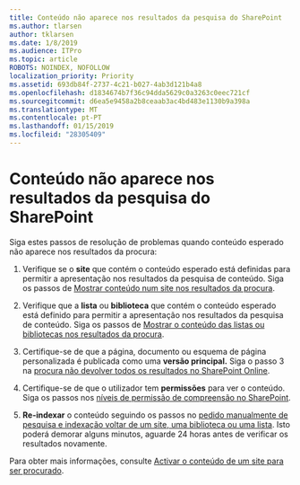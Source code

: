 ```yaml
---
title: Conteúdo não aparece nos resultados da pesquisa do SharePoint
ms.author: tlarsen
author: tklarsen
ms.date: 1/8/2019
ms.audience: ITPro
ms.topic: article
ROBOTS: NOINDEX, NOFOLLOW
localization_priority: Priority
ms.assetid: 693db84f-2737-4c21-b027-4ab3d121b4a8
ms.openlocfilehash: d1834674b7f36c94dda5629c0a3263c0eec721cf
ms.sourcegitcommit: d6ea5e9458a2b8ceaab3ac4bd483e1130b9a398a
ms.translationtype: MT
ms.contentlocale: pt-PT
ms.lasthandoff: 01/15/2019
ms.locfileid: "28305409"
---
```

# <a name="content-doesnt-appear-in-sharepoint-search-results"></a>Conteúdo não aparece nos resultados da pesquisa do SharePoint

Siga estes passos de resolução de problemas quando conteúdo esperado não aparece nos resultados da procura:
  
1. Verifique se o **site** que contém o conteúdo esperado está definidas para permitir a apresentação nos resultados da pesquisa de conteúdo. Siga os passos de [Mostrar conteúdo num site nos resultados da procura](https://docs.microsoft.com/en-us/sharepoint/make-site-content-searchable#show-content-on-a-site-in-search-results).
    
2. Verifique que a **lista** ou **biblioteca** que contém o conteúdo esperado está definido para permitir a apresentação nos resultados da pesquisa de conteúdo. Siga os passos de [Mostrar o conteúdo das listas ou bibliotecas nos resultados da procura](https://docs.microsoft.com/en-us/sharepoint/make-site-content-searchable#show-content-from-lists-or-libraries-in-search-results). 
    
3. Certifique-se de que a página, documento ou esquema de página personalizada é publicada como uma **versão principal.** Siga o passo 3 na [procura não devolver todos os resultados no SharePoint Online](https://go.microsoft.com/fwlink/?linkid=874525).
    
4. Certifique-se de que o utilizador tem **permissões** para ver o conteúdo. Siga os passos nos [níveis de permissão de compreensão no SharePoint](https://go.microsoft.com/fwlink/?linkid=867071).
    
5. **Re-indexar** o conteúdo seguindo os passos no [pedido manualmente de pesquisa e indexação voltar de um site, uma biblioteca ou uma lista](https://docs.microsoft.com/en-us/sharepoint/crawl-site-content). Isto poderá demorar alguns minutos, aguarde 24 horas antes de verificar os resultados novamente.
    
Para obter mais informações, consulte [Activar o conteúdo de um site para ser procurado](https://docs.microsoft.com/en-us/sharepoint/make-site-content-searchable). 
  


